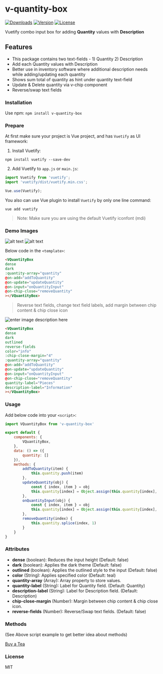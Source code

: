 
# v-quantity-box
<a href="https://www.npmjs.com/package/v-quantity-box"><img src="https://img.shields.io/npm/dt/v-quantity-box.svg" alt="Downloads"></a>
<a href="https://www.npmjs.com/package/v-quantity-box"><img src="https://img.shields.io/npm/v/v-quantity-box.svg" alt="Version"></a>
<a href="https://www.npmjs.com/package/v-quantity-box"><img src="https://img.shields.io/npm/l/v-quantity-box.svg" alt="License"></a>

Vuetify combo input box for adding **Quantity** values with **Description**


## Features
- This package contains two text-fields - 1) Quantity 2) Description
- Add each Quantity values with Description
- Better use in inventory software where additional description needs while adding/updating each quantity
- Shows sum total of quantity as hint under quantity text-field
- Update & Delete quantity via v-chip component
- Reverse/swap text fields

### Installation

Use npm: ```npm install v-quantity-box```

### Prepare
At first make sure your project is Vue project, and has ```Vuetify``` as UI framework:
1. Install Vuetify:
```
npm install vuetify --save-dev
```
2. Add Vuetify to ```app.js``` or ```main.js```:
```js
import Vuetify from 'vuetify';
import 'vuetify/dist/vuetify.min.css';

Vue.use(Vuetify);
```

You also can use Vue plugin to install ```Vuetify``` by only one line command:
```
vue add vuetify
```

> Note: Make sure you are using the default Vuetify iconfont (mdi)

### Demo Images
![alt text](https://i.ibb.co/4sZr7jX/VQuantity-Box-01.png)
![alt text](https://i.ibb.co/cJLvFZd/VQuantity-Box-02.png)


Below code in the ```<template>```:
```html
<VQuantityBox 
dense 
dark 
:quantity-array="quantity" 
@on-add="addToQuantity" 
@on-update="updateQuantity" 
@on-input="onQuantityInput" 
@on-chip-close="removeQuantity" 
></VQuantityBox>
```

> Reverse text fields, change text field labels, add margin between chip content & chip close icon

![enter image description here](https://i.ibb.co/Qb3S6Th/VQuantity-Box-03.png)
```html
<VQuantityBox 
dense 
dark 
outlined 
reverse-fields 
color="info" 
:chip-close-margin="4" 
:quantity-array="quantity" 
@on-add="addToQuantity" 
@on-update="updateQuantity" 
@on-input="onQuantityInput" 
@on-chip-close="removeQuantity" 
quantity-label="Pieces" 
description-label="Information"
></VQuantityBox>
```

### Usage
Add below code into your ```<script>```:
```js
import VQuantityBox from 'v-quantity-box'

export default {
    components: {
        VQuantityBox,
    },
    data: () => ({
        quantity: []
    }),
    methods: {
        addToQuantity(item) {
            this.quantity.push(item)
        },
        updateQuantity(obj) {
            const { index, item } = obj
            this.quantity[index] = Object.assign(this.quantity[index], item)
        },
        onQuantityInput(obj) {
            const { index, item } = obj
            this.quantity[index] = Object.assign(this.quantity[index], item)
        },
        removeQuantity(index) {
            this.quantity.splice(index, 1)
        }
    }
}
```

### Attributes

 - **dense** (boolean): Reduces the input height (Default: false)
 - **dark** (boolean): Applies the dark theme (Default: false)
 - **outlined** (boolean): Applies the outlined style to the input (Default: false)
 - **color** (String): Applies specified color (Default: teal)
 - **quantity-array** (Array): Array property to store values.
 - **quantity-label** (String): Label for Quantity field. (Default: Quantity)
 - **description-label** (String): Label for Description field. (Default: Description)
 - **chip-close-margin** (Number): Margin between chip content & chip close icon. 
 - **reverse-fields** (Number): Reverse/Swap text fields. (Default: false)
### Methods

(See Above script example to get better idea about methods)

[Buy a Tea](https://paypal.me/GovindBhumkarIN?country.x=IN&locale.x=en_GB)
### License


MIT